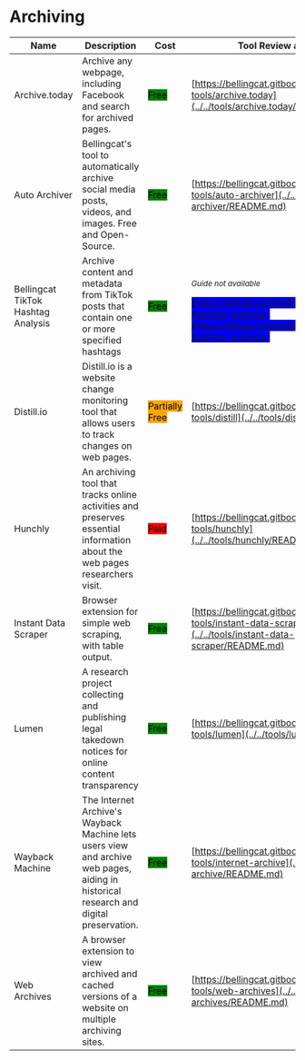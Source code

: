 # Archiving

| Name | Description | Cost | Tool Review and Guide |
| --- | --- | --- | --- |
| Archive.today | Archive any webpage, including Facebook and search for archived pages. | <mark style="background-color:green;">Free</mark> | [https://bellingcat.gitbook.io/toolkit/more/all-tools/archive.today](../../tools/archive.today/README.md) |
| Auto Archiver | Bellingcat's tool to automatically archive social media posts, videos, and images. Free and Open-Source. | <mark style="background-color:green;">Free</mark> | [https://bellingcat.gitbook.io/toolkit/more/all-tools/auto-archiver](../../tools/auto-archiver/README.md) |
| Bellingcat TikTok Hashtag Analysis | Archive content and metadata from TikTok posts that contain one or more specified hashtags | <mark style="background-color:green;">Free</mark> | <p><sub><em>Guide not available</em></sub></p><mark style="background-color:blue;"> [https://github.com/bellingcat/tiktok-hashtag-analysis](https://github.com/bellingcat/tiktok-hashtag-analysis) </mark> |
| Distill.io | Distill.io is a website change monitoring tool that allows users to track changes on web pages. | <mark style="background-color:orange;">Partially Free</mark> | [https://bellingcat.gitbook.io/toolkit/more/all-tools/distill](../../tools/distill/README.md) |
| Hunchly | An archiving tool that tracks online activities and preserves essential information about the web pages researchers visit. | <mark style="background-color:red;">Paid</mark> | [https://bellingcat.gitbook.io/toolkit/more/all-tools/hunchly](../../tools/hunchly/README.md) |
| Instant Data Scraper | Browser extension for simple web scraping, with table output. | <mark style="background-color:green;">Free</mark> | [https://bellingcat.gitbook.io/toolkit/more/all-tools/instant-data-scraper](../../tools/instant-data-scraper/README.md) |
| Lumen | A research project collecting and publishing legal takedown notices for online content transparency | <mark style="background-color:green;">Free</mark> | [https://bellingcat.gitbook.io/toolkit/more/all-tools/lumen](../../tools/lumen/README.md) |
| Wayback Machine | The Internet Archive's Wayback Machine lets users view and archive web pages, aiding in historical research and digital preservation. | <mark style="background-color:green;">Free</mark> | [https://bellingcat.gitbook.io/toolkit/more/all-tools/internet-archive](../../tools/internet-archive/README.md) |
| Web Archives | A browser extension to view archived and cached versions of a website on multiple archiving sites. | <mark style="background-color:green;">Free</mark> | [https://bellingcat.gitbook.io/toolkit/more/all-tools/web-archives](../../tools/web-archives/README.md) |